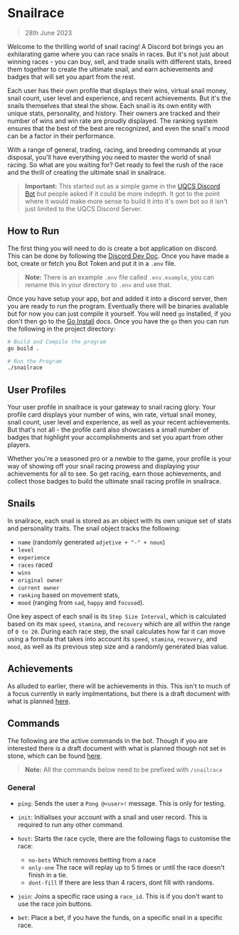 # Snailrace
> 28th June 2023

Welcome to the thrilling world of snail racing! A Discord bot brings you an 
exhilarating game where you can race snails in races. But it's not just about 
winning races - you can buy, sell, and trade snails with different stats, breed 
them together to create the ultimate snail, and earn achievements and badges 
that will set you apart from the rest.

Each user has their own profile that displays their wins, virtual snail money, 
snail count, user level and experience, and recent achievements. But it's the 
snails themselves that steal the show. Each snail is its own entity with unique 
stats, personality, and history. Their owners are tracked and their number of 
wins and win rate are proudly displayed. The ranking system ensures that the 
best of the best are recognized, and even the snail's mood can be a factor in 
their performance.

With a range of general, trading, racing, and breeding commands at your 
disposal, you'll have everything you need to master the world of snail racing. 
So what are you waiting for? Get ready to feel the rush of the race and the 
thrill of creating the ultimate snail in snailrace.

> **Important:** This started out as a simple game in the [UQCS Discord Bot]
>                but people asked if it could be more indepth. It got to the 
>                point where it would make more sense to build it into it's own
>                bot so it isn't just limited to the UQCS Discord Server.

## How to Run

The first thing you will need to do is create a bot application on discord. This
can be done by following the [Discord Dev Doc]. Once you have made a bot, create
or fetch you Bot Token and put it in a `.env` file.

> **Note:** There is an example `.env` file called `.env.example`, you can 
>           rename this in your directory to `.env` and use that.

Once you have setup your app, bot and added it into a discord server, then you 
are ready to run the program. Eventually there will be binaries avaliable but
for now you can just compile it yourself. You will need `go` installed, if you
don't then go to the [Go Install] docs. Once you have the `go` then you can run
the following in the project directory:

```bash
# Build and Compile the program
go build .

# Run the Program
./snailrace
```

## User Profiles

Your user profile in snailrace is your gateway to snail racing glory. Your 
profile card displays your number of wins, win rate, virtual snail money, snail 
count, user level and experience, as well as your recent achievements. But 
that's not all - the profile card also showcases a small number of badges that 
highlight your accomplishments and set you apart from other players.

Whether you're a seasoned pro or a newbie to the game, your profile is your way 
of showing off your snail racing prowess and displaying your achievements for 
all to see. So get racing, earn those achievements, and collect those badges to 
build the ultimate snail racing profile in snailrace.

## Snails

In snailrace, each snail is stored as an object with its own unique set of stats
and personality traits. The snail object tracks the following:

- `name` (randomly generated `adjetive + "-" + noun`)
- `level`
- `experience`
- `races` raced
- `wins`
- `original owner`
- `current owner`
- `ranking` based on movement stats,
- `mood` (ranging from `sad`, `happy` and `focused`).

One key aspect of each snail is its `Step Size Interval`, which is calculated 
based on its max `speed`, `stamina`, and `recovery` which are all within the 
range of `0 to 20`. During each race step, the snail calculates how far it can
move using a formula that takes into account its `speed`, `stamina`, `recovery`, 
and `mood`, as well as its previous step size and a randomly generated bias 
value.

## Achievements

As alluded to earlier, there will be achievements in this. This isn't to much of
a focus currently in early implmentations, but there is a draft document with
what is planned [here](./docs/draft_achievements.md).

## Commands

The following are the active commands in the bot. Though if you are interested
there is a draft document with what is planned though not set in stone, which 
can be found [here](./docs/draft_commands.md).

> **Note:** All the commands below need to be prefixed with `/snailrace`

### General

- `ping`:
    Sends the user a `Pong @<user>!` message. This is only for testing.

- `init`:
    Initialises your account with a snail and user record. This is required to
    run any other command.

- `host`:
    Starts the race cycle, there are the following flags to customise the race:

  - `no-bets` Which removes betting from a race
  - `only-one` The race will replay up to 5 times or until the race doesn't 
    finish in a tie.
  - `dont-fill` If there are less than 4 racers, dont fill with randoms.

- `join`:
    Joins a specific race using a `race_id`. This is if you don't want to use 
    the race join buttons.

- `bet`:
    Place a bet, if you have the funds, on a specific snail in a specific race.

[UQCS Discord Bot]: https://github.com/UQComputingSociety/uqcsbot-discord
[Discord Dev Doc]: https://discord.com/developers/docs/getting-started
[Go Install]: https://go.dev/doc/install
